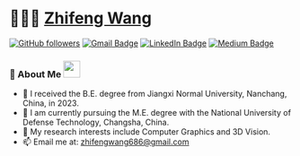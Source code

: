# 👨🏻‍💻 [Zhifeng Wang]()

[![GitHub followers](https://img.shields.io/github/followers/zfw-cv?label=Follow&style=social)](https://github.com/zfw-cv/?tab=follow)
[![Gmail Badge](https://img.shields.io/badge/-zhifengwang686@gmail.com-c14438?style=social&logo=Gmail&logoColor=red&link=mailto:zhifengwang686@gmail.com)](mailto:zhifengwang686@gmail.com)
[![LinkedIn Badge](https://img.shields.io/badge/-LinkedIn-blue?style=social&logo=Linkedin&logoColor=blue&link=https://www.linkedin.com/in/jianchengpan/)](https://www.linkedin.com/in/jianchengpan/)
[![Medium Badge](http://img.shields.io/badge/-Medium-1ca0f1?style=social&logo=Medium&logoColor=black&link=https://medium.com/@)](https://medium.com/@zhifengwang686)

### 🧐 About Me <img src="https://media.giphy.com/media/WUlplcMpOCEmTGBtBW/giphy.gif" width="30">

- 🔭 I received the B.E. degree from Jiangxi Normal University, Nanchang, China, in 2023.
- 🌱 I am currently pursuing the M.E. degree with the National University of Defense Technology, Changsha, China. 
- 💬 My research interests include Computer Graphics and 3D Vision.
- 📫 Email me at: zhifengwang686@gmail.com








